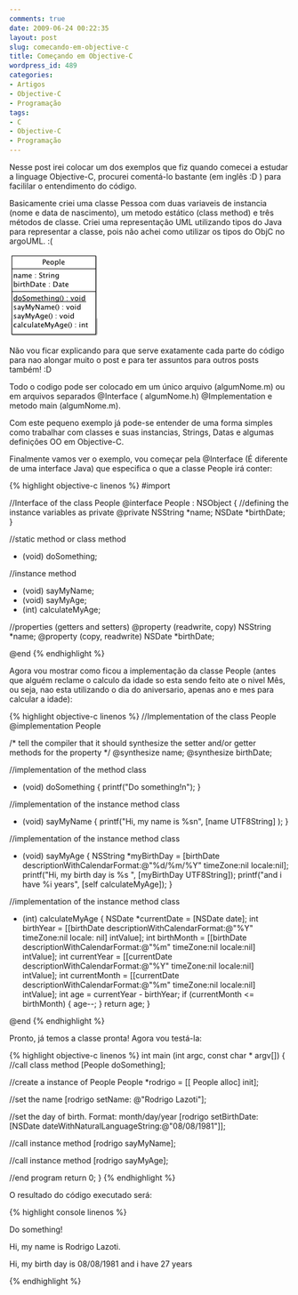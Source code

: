```yaml
---
comments: true
date: 2009-06-24 00:22:35
layout: post
slug: comecando-em-objective-c
title: Começando em Objective-C
wordpress_id: 489
categories:
- Artigos
- Objective-C
- Programação
tags:
- C
- Objective-C
- Programação
---
```


Nesse post irei colocar um dos exemplos que fiz quando comecei a estudar a linguage Objective-C, procurei comentá-lo bastante (em inglês :D ) para facililar o entendimento do código.

Basicamente criei uma classe Pessoa com duas variaveis de instancia (nome e data de nascimento), um metodo estático (class method) e três métodos de classe. Criei uma representação UML utilizando tipos do Java para representar a classe, pois não achei como utilizar os tipos do ObjC no argoUML. :(

![class diagram people](/images/2009/04/classdiagrampeople.gif)

Não vou ficar explicando para que serve exatamente cada parte do código para nao alongar muito o post e para ter assuntos para outros posts também! :D

Todo o codigo pode ser colocado em um único arquivo (algumNome.m) ou em arquivos separados @Interface ( algumNome.h) @Implementation e metodo main (algumNome.m).

Com este pequeno exemplo já pode-se entender de uma forma simples como trabalhar com classes e suas instancias, Strings, Datas e algumas definições OO em Objective-C.

Finalmente vamos ver o exemplo, vou começar pela @Interface (É diferente de uma interface Java) que especifica o que a classe People irá conter:

{% highlight objective-c linenos %}
#import

//Interface of the class People
@interface People : NSObject
{
//defining the instance variables as private
@private
NSString *name;
NSDate *birthDate;
}

//static method or class method
+ (void) doSomething;

//instance method
- (void) sayMyName;
- (void) sayMyAge;
- (int) calculateMyAge;

//properties (getters and setters)
@property (readwrite, copy) NSString *name;
@property (copy, readwrite) NSDate *birthDate;

@end
{% endhighlight %}

Agora vou mostrar como ficou a implementação da classe People (antes que alguém reclame o calculo da idade so esta sendo feito ate o nivel Mês, ou seja, nao esta utilizando o dia do aniversario, apenas ano e mes para calcular a idade):

{% highlight objective-c linenos %}
//Implementation of the class People
@implementation People

/*
tell the compiler that it should synthesize
the setter and/or getter methods for the property
*/
@synthesize name;
@synthesize birthDate;

//implementation of the method class
+ (void) doSomething {
printf("Do something!n");
}

//implementation  of the instance method class
- (void) sayMyName {
printf("Hi, my name is %sn", [name UTF8String] );
}

//implementation of the instance method class
- (void) sayMyAge {
NSString *myBirthDay = [birthDate descriptionWithCalendarFormat:@"%d/%m/%Y" timeZone:nil locale:nil];
printf("Hi, my birth day is %s ", [myBirthDay UTF8String]);
printf("and i have %i years", [self calculateMyAge]);
}

//implementation of the instance method class
- (int) calculateMyAge {
NSDate *currentDate = [NSDate date];
int birthYear = [[birthDate descriptionWithCalendarFormat:@"%Y" timeZone:nil locale: nil] intValue];
int birthMonth = [[birthDate descriptionWithCalendarFormat:@"%m" timeZone:nil locale:nil] intValue];
int currentYear = [[currentDate descriptionWithCalendarFormat:@"%Y" timeZone:nil locale:nil] intValue];
int currentMonth = [[currentDate descriptionWithCalendarFormat:@"%m" timeZone:nil locale:nil] intValue];
int age = currentYear - birthYear;
if (currentMonth <= birthMonth) {
age--;
}
return age;
}

@end
{% endhighlight %}

Pronto, já temos a classe pronta! Agora vou testá-la:

{% highlight objective-c linenos %}
int main (int argc, const char * argv[]) {
//call class method
[People doSomething];

//create a instance of People
People *rodrigo = [[ People alloc] init];

//set the name
[rodrigo setName: @"Rodrigo Lazoti"];

//set the day of birth. Format: month/day/year
[rodrigo setBirthDate: [NSDate dateWithNaturalLanguageString:@"08/08/1981"]];

//call instance method
[rodrigo sayMyName];

//call instance method
[rodrigo sayMyAge];

//end program
return 0;
}
{% endhighlight %}

O resultado do código executado será:

{% highlight console linenos %}

Do something!

Hi, my name is Rodrigo Lazoti.

Hi, my birth day is 08/08/1981
and i have 27 years

{% endhighlight %} 
